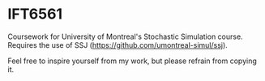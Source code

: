 # IFT6561

Coursework for University of Montreal's Stochastic Simulation course.
Requires the use of SSJ (https://github.com/umontreal-simul/ssj).

Feel free to inspire yourself from my work, but please refrain from copying it.

